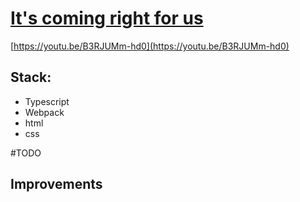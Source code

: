 # [It's coming right for us](https://github.com/domi7777/mini-games/tree/master/its-coming-right-for-us/dist)

[https://youtu.be/B3RJUMm-hd0](https://youtu.be/B3RJUMm-hd0)

## Stack:
- Typescript
- Webpack
- html
- css

#TODO


## Improvements

